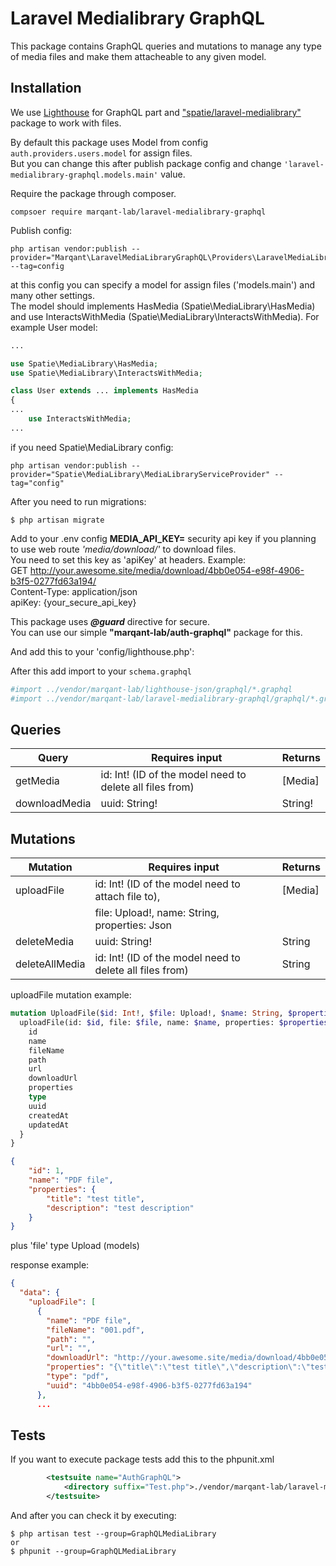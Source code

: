 # Laravel Medialibrary GraphQL

This package contains GraphQL queries and mutations to manage any type of media files and make them attacheable to any given model.

## Installation

We use
[Lighthouse](https://lighthouse-php.com/master/getting-started/installation.html)
 for GraphQL part and
 ["spatie/laravel-medialibrary"](https://docs.spatie.be/laravel-medialibrary/v8/introduction/)
 package to work with files.

By default this package uses Model from config `auth.providers.users.model` for assign files.  
But you can change this after publish package config and change `'laravel-medialibrary-graphql.models.main'` value.  

Require the package through composer.

```shell script
compsoer require marqant-lab/laravel-medialibrary-graphql
```

Publish config:
```shell script
php artisan vendor:publish --provider="Marqant\LaravelMediaLibraryGraphQL\Providers\LaravelMediaLibraryGraphQLServiceProvider" --tag=config
```

at this config you can specify a model for assign files ('models.main') and many other settings.  
The model should implements HasMedia (Spatie\MediaLibrary\HasMedia)  
and use InteractsWithMedia (Spatie\MediaLibrary\InteractsWithMedia).
For example User model:
```php
...

use Spatie\MediaLibrary\HasMedia;
use Spatie\MediaLibrary\InteractsWithMedia;

class User extends ... implements HasMedia
{
...
    use InteractsWithMedia;
...
```

if you need Spatie\MediaLibrary config:
```shell script
php artisan vendor:publish --provider="Spatie\MediaLibrary\MediaLibraryServiceProvider" --tag="config"
```
After you need to run migrations:
```shell script
$ php artisan migrate
```

Add to your .env config **MEDIA_API_KEY=** security api key 
if you planning to use web route _'media/download/'_ to download files.  
You need to set this key as 'apiKey' at headers.
Example:  
GET http://your.awesome.site/media/download/4bb0e054-e98f-4906-b3f5-0277fd63a194/  
Content-Type: application/json  
apiKey: {your_secure_api_key}  

This package uses  _**@guard**_  directive for secure.  
You can use our simple **"marqant-lab/auth-graphql"** package for this.

And add this to your 'config/lighthouse.php':

After this add import to your `schema.graphql`

```graphql
#import ../vendor/marqant-lab/lighthouse-json/graphql/*.graphql
#import ../vendor/marqant-lab/laravel-medialibrary-graphql/graphql/*.graphql
```


## Queries

| Query         | Requires input                                           | Returns |
| ------------- | -------------------------------------------------------- | ------- |
| getMedia      | id: Int! (ID of the model need to delete all files from) | [Media] |
| downloadMedia | uuid: String!                                            | String! |


## Mutations

| Mutation       | Requires input                                           | Returns |
| -------------- | -------------------------------------------------------- | ------- |
| uploadFile     | id: Int! (ID of the model need to attach file to),       | [Media] |
|                | file: Upload!, name: String, properties: Json            |         |
| deleteMedia    | uuid: String!                                            | String  |
| deleteAllMedia | id: Int! (ID of the model need to delete all files from) | String  |


uploadFile mutation example:

```graphql
mutation UploadFile($id: Int!, $file: Upload!, $name: String, $properties: Json) {
  uploadFile(id: $id, file: $file, name: $name, properties: $properties) {
    id
    name
    fileName
    path
    url
    downloadUrl
    properties
    type
    uuid
    createdAt
    updatedAt
  }
}
```
```json
{
    "id": 1,
    "name": "PDF file",
    "properties": {
        "title": "test title",
        "description": "test description"
    }
}
```
 plus 'file' type Upload (models)  

response example:
```json
{
  "data": {
    "uploadFile": [
      {
        "name": "PDF file",
        "fileName": "001.pdf",
        "path": "",
        "url": "",
        "downloadUrl": "http://your.awesome.site/media/download/4bb0e054-e98f-4906-b3f5-0277fd63a194/",
        "properties": "{\"title\":\"test title\",\"description\":\"test description\"}",
        "type": "pdf",
        "uuid": "4bb0e054-e98f-4906-b3f5-0277fd63a194"
      },
      ...
```



## Tests

If you want to execute package tests add this to the phpunit.xml

```xml
        <testsuite name="AuthGraphQL">
            <directory suffix="Test.php">./vendor/marqant-lab/laravel-medialibrary-graphql/tests</directory>
        </testsuite>
```

And after you can check it by executing:
```shell script
$ php artisan test --group=GraphQLMediaLibrary
or
$ phpunit --group=GraphQLMediaLibrary
```
